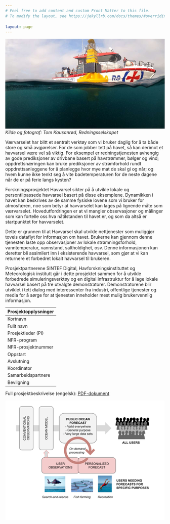 ```yaml
---
# Feel free to add content and custom Front Matter to this file.
# To modify the layout, see https://jekyllrb.com/docs/themes/#overriding-theme-defaults

layout: page
---
```


<!-- TODO: Lag engelsk versjon av nettstedet? -->

![Smartbøye og Redningsselskapet](assets/images/redningsselskapet_og_smartboye.jpg)
*Kilde og fotograf: Tom Kausanrød, Redningsselskapet*

Værvarselet har blitt et sentralt verktøy som vi bruker daglig for å ta både store og små avgjørelser. For de som jobber tett på havet, så kan derimot et havvarsel være vel så viktig.
For eksempel er redningstjenesten avhengig av gode prediksjoner av drivbane basert på havstrømmer, bølger og vind; oppdrettsnæringen kan bruke prediksjoner av strømforhold rundt oppdrettsanleggene for å planlegge hvor mye mat de skal gi og når; og hvem kunne ikke tenkt seg å vite badetemperaturen for de neste dagene når de er på ferie langs kysten?

Forskningsprosjektet Havvarsel sikter på å utvikle lokale og persontilpassede havvarsel basert på disse eksemplene. Dynamikken i havet kan beskrives av de samme fysiske lovene som vi bruker for atmosfæren, noe som betyr at havvarselet kan lages på lignende måte som værvarselet. Hovedutfordringen er at vi mangler observasjoner og målinger som kan fortelle oss hva nåtilstanden til havet er, og som da altså er startpunktet for havvarselet.

Dette er grunnen til at Havvarsel skal utvikle nettjenester som muliggjør toveis dataflyt for informasjon om havet. Brukerne kan gjennom denne tjenesten laste opp observasjoner av lokale strømningsforhold, vanntemperatur, vannstand, saltholdighet, osv. Denne informasjonen kan deretter bli assimilert inn i eksisterende havvarsel, som gjør at vi kan returnere et forbedret lokalt havvarsel til brukeren.

Prosjektpartnerene SINTEF Digital, Havforskningsinstituttet og Meteorologisk institutt går i dette prosjektet sammen for å utvikle forbedrede simuleringsverktøy og en digital infrastruktur for å lage lokale havvarsel basert på tre utvalgte demonstratorer. Demonstratorene blir utviklet i tett dialog med interessenter fra industri, offentlige tjenester og media for å sørge for at tjenesten inneholder mest mulig brukervennlig informasjon.

| Prosjektopplysninger                                                              |
|-----------------------------------------------------------------------------------|
| Kortnavn             | Havvarsel                                                  |
| Fullt navn           | Personalized ocean forecasts in a two-way data flow system |
| Prosjektleder (PI)   | Jan Erik Stiansen                                          |
| NFR-program          | Ubiquitous Data and Services                               |
| NFR-prosjektnummer   | 310515                                                     |
| Oppstart             | 01.03.2020                                                 |
| Avslutning           | 31.03.2024                                                 |
| Koordinator          | Havforskningsinstituttet                                   |
| Samarbeidspartnere   | Meteorologisk institutt og SINTEF Digital                  |
| Bevilgning           | 16 MNOK                                                    |

Full prosjektbeskrivelse (engelsk): [PDF-dokument](assets/files/Havvarsel_project_description.pdf)

![Flytdiagram for toveis-kommunikasjon og spesialvarsler](assets/images/flytdiagram_prosjektbeskrivelse.svg)
